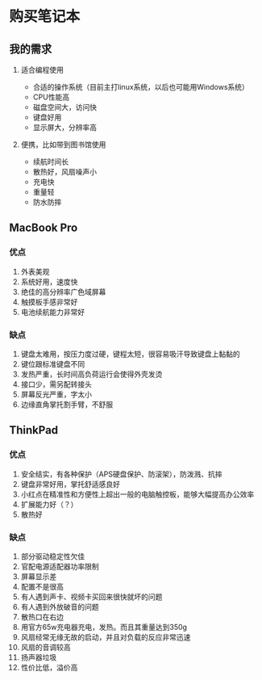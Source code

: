 # 购买笔记本

## 我的需求

1. 适合编程使用
    * 合适的操作系统（目前主打linux系统，以后也可能用Windows系统）
    * CPU性能高
    * 磁盘空间大，访问快
    * 键盘好用
    * 显示屏大，分辨率高

2. 便携，比如带到图书馆使用
    * 续航时间长
    * 散热好，风扇噪声小
    * 充电快
    * 重量轻
    * 防水防摔

## MacBook Pro

### 优点
1. 外表美观
2. 系统好用，速度快
3. 绝佳的高分辨率广色域屏幕
4. 触摸板手感非常好
5. 电池续航能力非常好

### 缺点
1. 键盘太难用，按压力度过硬，键程太短，很容易吸汗导致键盘上黏黏的
2. 键位跟标准键盘不同
3. 发热严重，长时间高负荷运行会使得外壳发烫
4. 接口少，需另配转接头
5. 屏幕反光严重，字太小
6. 边缘直角掌托割手臂，不舒服

## ThinkPad

### 优点
1. 安全结实，有各种保护（APS硬盘保护、防滚架），防泼溅、抗摔
2. 键盘非常好用，掌托舒适感良好
3. 小红点在精准性和方便性上超出一般的电脑触控板，能够大幅提高办公效率
4. 扩展能力好（？）
5. 散热好

### 缺点
1. 部分驱动稳定性欠佳
2. 官配电源适配器功率限制
3. 屏幕显示差
4. 配置不是很高
5. 有人遇到声卡、视频卡买回来很快就坏的问题
6. 有人遇到外放破音的问题
7. 散热口在右边
8. 用官方65w充电器充电，发热。而且其重量达到350g
9. 风扇经常无缘无故的启动，并且对负载的反应非常迅速
10. 风扇的音调较高
11. 扬声器垃圾
12. 性价比低，溢价高
